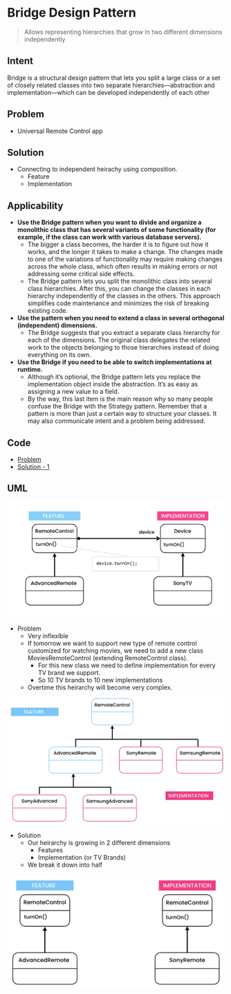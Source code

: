 # Bridge Design Pattern

> Allows representing hierarchies that grow in two different dimensions independently

## Intent

Bridge is a structural design pattern that lets you split a large class or a set of closely related classes into two
separate hierarchies—abstraction and implementation—which can be developed independently of each other

## Problem

- Universal Remote Control app

## Solution

- Connecting to independent heirachy using composition.
    - Feature
    - Implementation

## Applicability

- **Use the Bridge pattern when you want to divide and organize a monolithic class that has several variants of some
  functionality (for example, if the class can work with various database servers).**
    - The bigger a class becomes, the harder it is to figure out how it works, and the longer it takes to make a change.
      The changes made to one of the variations of functionality may require making changes across the whole class,
      which often results in making errors or not addressing some critical side effects.
    - The Bridge pattern lets you split the monolithic class into several class hierarchies. After this, you can change
      the classes in each hierarchy independently of the classes in the others. This approach simplifies code
      maintenance and minimizes the risk of breaking existing code.
- **Use the pattern when you need to extend a class in several orthogonal (independent) dimensions.**
    - The Bridge suggests that you extract a separate class hierarchy for each of the dimensions. The original class
      delegates the related work to the objects belonging to those hierarchies instead of doing everything on its own.
- **Use the Bridge if you need to be able to switch implementations at runtime.**
    - Although it’s optional, the Bridge pattern lets you replace the implementation object inside the abstraction. It’s
      as easy as assigning a new value to a field.
    - By the way, this last item is the main reason why so many people confuse the Bridge with the Strategy pattern.
      Remember that a pattern is more than just a certain way to structure your classes. It may also communicate intent
      and a problem being addressed.

## Code

- [Problem](./src/main/java/com/rohan/dp/bridge/problem)
- [Solution - 1](./src/main/java/com/rohan/dp/bridge/solution)

## UML

![uml](assets/bridge-dp-uml.png)

- Problem
    - Very inflexible
    - If tomorrow we want to support new type of remote control customized for watching movies, we need to add a new
      class MoviesRemoteControl (extending RemoteControl class).
        - For this new class we need to define implementation for every TV brand we support.
        - So 10 TV brands to 10 new implementations
    - Overtime this heirarchy will become very complex.

![p1](assets/bridge-dp-problem-ex1-uml.png)

- Solution
    - Our heirarchy is growing in 2 different dimensions
        - Features
        - Implementation (or TV Brands)
    - We break it down into half

![s1-1](assets/bridge-dp-solution-ex1_1-uml.png)


